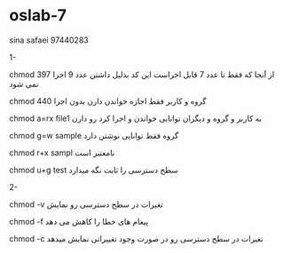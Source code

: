 # oslab-7
sina safaei 97440283


1-

chmod 397    از آنجا که فقط تا عدد 7 قابل اجراست این کد بدلیل داشتن عدد 9 اجرا نمی شود 

chmod 440      گروه و کاربر فقط اجازه خواندن دارن بدون اجرا
 
chmod a=rx file1  به کاربر و گروه و دیگران توانایی خواندن و اجرا کرد رو دارن 

chmod g=w sample   گروه فقط توانایی نوشتن دارد

chmod r+x sampl   نامعتبر است

chmod u+g test   سطح دسترسی را ثابت نگه میدارد

2-

chmod -v  تغیرات در سطح دسترسی رو نمایش 

chmod -f   پیغام های خطا را کاهش می دهد 

chmod -c  تغیرات در سطح دسترسی رو  در صورت وجود تغییراتی نمایش میدهد
